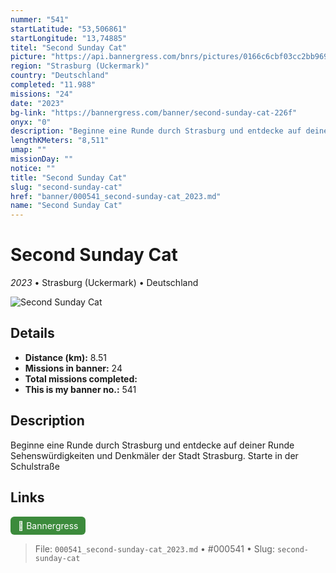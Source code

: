 ```yaml
---
nummer: "541"
startLatitude: "53,506861"
startLongitude: "13,74885"
titel: "Second Sunday Cat"
picture: "https://api.bannergress.com/bnrs/pictures/0166c6cbf03cc2bb96914b8599396a95"
region: "Strasburg (Uckermark)"
country: "Deutschland"
completed: "11.988"
missions: "24"
date: "2023"
bg-link: "https://bannergress.com/banner/second-sunday-cat-226f"
onyx: "0"
description: "Beginne eine Runde durch Strasburg und entdecke auf deiner Runde Sehenswürdigkeiten und Denkmäler der Stadt Strasburg. Starte in der Schulstraße"
lengthKMeters: "8,511"
umap: ""
missionDay: ""
notice: ""
title: "Second Sunday Cat"
slug: "second-sunday-cat"
href: "banner/000541_second-sunday-cat_2023.md"
name: "Second Sunday Cat"
---
```

# Second Sunday Cat

*2023* • Strasburg (Uckermark) • Deutschland

![Second Sunday Cat](https://api.bannergress.com/bnrs/pictures/0166c6cbf03cc2bb96914b8599396a95)



## Details
- **Distance (km):** 8.51
- **Missions in banner:** 24
- **Total missions completed:** 
- **This is my banner no.:** 541



## Description
Beginne eine Runde durch Strasburg und entdecke auf deiner Runde Sehenswürdigkeiten und Denkmäler der Stadt Strasburg. Starte in der Schulstraße



## Links
<a href="https://bannergress.com/banner/second-sunday-cat-226f" target="_blank" style="display:inline-block;margin-right:8px;padding:6px 12px;background:#3c8b3c;color:#fff;text-decoration:none;border-radius:6px;">🔗 Bannergress</a>



> File: `000541_second-sunday-cat_2023.md` • #000541 • Slug: `second-sunday-cat`
